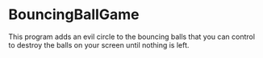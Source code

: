 # BouncingBallGame
This program adds an evil circle to the bouncing balls that you can control to destroy the balls on your screen until nothing is left.
